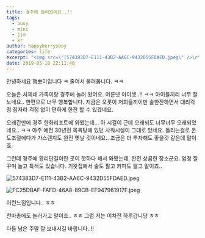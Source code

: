 ```yaml
---
title: 경주에 놀러왔어요..!!
tags:
  - busy
  - mini
  - jjm
  - kr
author: happyberrysboy
categories: life
excerpt: "<img src=\"[574383D7-E111-43B2-AA6C-9432D55FDAED.jpeg\" />\r\n안녕하세요 햅뽀이입니다 ㅋ 줄여서 불러봅니다. ㅋㅋ  오늘은 처제네 가족이랑 경주에 놀러 왔어요. 어른넷 아이셋..!! ㅋㅋ 아이들끼리 너무 잘노네요.. 한편으로 너무 행복합니다. 지금은 오롯이 저희들끼이만 술한잔하면서 대리걱정 잠자리 걱정 없이 편하게 한잔 할 수 있겠네요.  오래간만에 경주 한화리조트에 와봤는데... 아 시걸이 근데 오래되도 너무너무 오....."
date: 2019-05-18 22:11:48
---
```


안녕하세요 햅뽀이입니다 ㅋ 줄여서 불러봅니다. ㅋㅋ

오늘은 처제네 가족이랑 경주에 놀러 왔어요. 어른넷 아이셋..!! ㅋㅋ 아이들끼리 너무 잘노네요.. 한편으로 너무 행복합니다. 지금은 오롯이 저희들끼이만 술한잔하면서 대리걱정 잠자리 걱정 없이 편하게 한잔 할 수 있겠네요.

오래간만에 경주 한화리조트에 와봤는데... 아 시걸이 근데 오래되도 너무너무 오래되었네요.. ㅋㅋ 아주 예전 30년전 목욕탕에 있던 샤워시설이 그대로 있네요. 돌리는걸로 온도조절에다가 가스렌지도 완전 옛날 것이네요.. 조금은 더 투자해도 좋을것 같은데 말이죠.

그런데 경주에 황리단길이란 곳이 핫하다 해서 와봤는데, 완전 상콤한 장소군요. 엄청 잘꾸며 놀고 특색도 있습니다. 기왓집에서 술도 팔고 커피도 팔고 말이죠.. 

![574383D7-E111-43B2-AA6C-9432D55FDAED.jpeg](https://ipfs.busy.org/ipfs/QmULrz16ssGVR9ZCMC3ZyCZZcuGS6wQVnbtACeRiw5CTsK)

![FC25DBAF-FAFD-46A8-89CB-EF947961917F.jpeg](https://ipfs.busy.org/ipfs/QmNRp3GsUPhqPXQZkVSYsEtacmf1AjeeFXfTztj5zMZkTB)

이런느낌입니다.. ㅎㅎ 

천마총에도 놀러가고 말이죠.. ㅎㅎ
그럼 저는 이차전 하루갑니당 ㅎㅎ

다들 남은 주말 잘 보내시길 바랍니다..!! 
